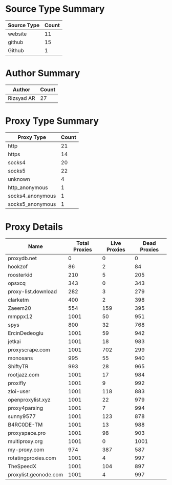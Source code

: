 # Source Type Summary

| Source Type | Count |
|-------------|-------|
| website | 11 |
| github | 15 |
| Github | 1 |


# Author Summary

| Author | Count |
|--------|-------|
| Rizsyad AR | 27 |


# Proxy Type Summary

| Proxy Type | Count |
|------------|-------|
| http | 21 |
| https | 14 |
| socks4 | 20 |
| socks5 | 22 |
| unknown | 4 |
| http_anonymous | 1 |
| socks4_anonymous | 1 |
| socks5_anonymous | 1 |


# Proxy Details

| Name | Total Proxies | Live Proxies | Dead Proxies |
|------|---------------|--------------|---------------|
| proxydb.net | 0 | 0 | 0 |
| hookzof | 86 | 2 | 84 |
| roosterkid | 210 | 5 | 205 |
| opsxcq | 343 | 0 | 343 |
| proxy-list.download | 282 | 3 | 279 |
| clarketm | 400 | 2 | 398 |
| Zaeem20 | 554 | 159 | 395 |
| mmppx12 | 1001 | 50 | 951 |
| spys | 800 | 32 | 768 |
| ErcinDedeoglu | 1001 | 59 | 942 |
| jetkai | 1001 | 18 | 983 |
| proxyscrape.com | 1001 | 702 | 299 |
| monosans | 995 | 55 | 940 |
| ShiftyTR | 993 | 28 | 965 |
| rootjazz.com | 1001 | 17 | 984 |
| proxifly | 1001 | 9 | 992 |
| zloi-user | 1001 | 118 | 883 |
| openproxylist.xyz | 1001 | 22 | 979 |
| proxy4parsing | 1001 | 7 | 994 |
| sunny9577 | 1001 | 123 | 878 |
| B4RC0DE-TM | 1001 | 13 | 988 |
| proxyspace.pro | 1001 | 98 | 903 |
| multiproxy.org | 1001 | 0 | 1001 |
| my-proxy.com | 974 | 387 | 587 |
| rotatingproxies.com | 1001 | 4 | 997 |
| TheSpeedX | 1001 | 104 | 897 |
| proxylist.geonode.com | 1001 | 4 | 997 |
